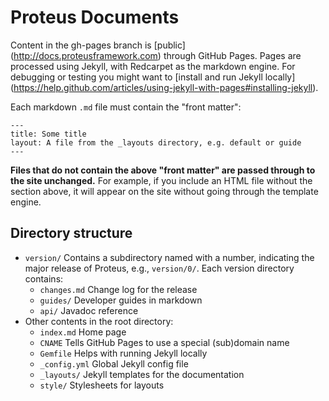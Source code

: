 # Proteus Documents

Content in the gh-pages branch is [public] (http://docs.proteusframework.com) through GitHub Pages.  Pages are processed using Jekyll, with Redcarpet as the markdown engine.  For debugging or testing you might want to [install and run Jekyll locally] (https://help.github.com/articles/using-jekyll-with-pages#installing-jekyll).


Each markdown `.md` file must contain the "front matter":
```
---
title: Some title
layout: A file from the _layouts directory, e.g. default or guide
---
```

**Files that do not contain the above "front matter" are passed through to the site unchanged.** For example, if you include an HTML file without the section above, it will appear on the site without going through the template engine.

## Directory structure
 * `version/` Contains a subdirectory named with a number, indicating the major release of Proteus, e.g.,
`version/0/`. Each version directory contains:
   * `changes.md` Change log for the release
   * `guides/` Developer guides in markdown
   * `api/` Javadoc reference
 * Other contents in the root directory:
   * `index.md` Home page
   * `CNAME` Tells GitHub Pages to use a special (sub)domain name
   * `Gemfile` Helps with running Jekyll locally
   * `_config.yml` Global Jekyll config file
   * `_layouts/` Jekyll templates for the documentation
   * `style/` Stylesheets for layouts
